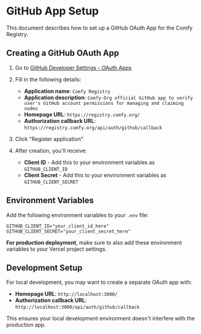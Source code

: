 # GitHub App Setup

This document describes how to set up a GitHub OAuth App for the Comfy Registry.

## Creating a GitHub OAuth App

1. Go to [GitHub Developer Settings - OAuth Apps](https://github.com/settings/applications/new)

2. Fill in the following details:
   - **Application name**: `Comfy Registry`
   - **Application description**: `Comfy-Org official GitHub app to verify user's GitHub account permissions for managing and claiming nodes`
   - **Homepage URL**: `https://registry.comfy.org/`
   - **Authorization callback URL**: `https://registry.comfy.org/api/auth/github/callback`

3. Click "Register application"

4. After creation, you'll receive:
   - **Client ID** - Add this to your environment variables as `GITHUB_CLIENT_ID`
   - **Client Secret** - Add this to your environment variables as `GITHUB_CLIENT_SECRET`

## Environment Variables

Add the following environment variables to your `.env` file:

```
GITHUB_CLIENT_ID="your_client_id_here"
GITHUB_CLIENT_SECRET="your_client_secret_here"
```

**For production deployment**, make sure to also add these environment variables to your Vercel project settings.

## Development Setup

For local development, you may want to create a separate OAuth app with:
- **Homepage URL**: `http://localhost:3000/`
- **Authorization callback URL**: `http://localhost:3000/api/auth/github/callback`

This ensures your local development environment doesn't interfere with the production app.
